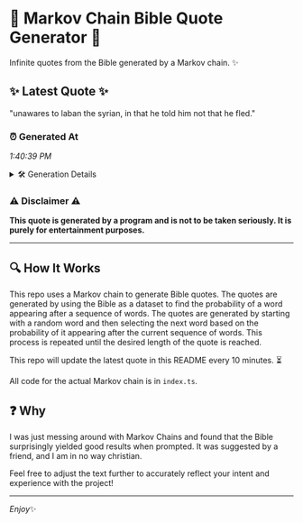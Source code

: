 # 📖 Markov Chain Bible Quote Generator 📖

Infinite quotes from the Bible generated by a Markov chain. ✨

## ✨ Latest Quote ✨
"unawares to laban the syrian, in that he told him not that he fled."

### ⏰ Generated At
*1:40:39 PM*

<details>
    <summary>🛠️ Generation Details</summary>
    <p>
        <strong>🌱 Seed:</strong> unawares<br>
        <strong>🔄 Iterations:</strong> 13<br>
        <strong>📜 Context History:</strong><br>[ unawares ]: to<br>[ unawares, to ]: laban<br>[ unawares, to, laban ]: the<br>[ unawares, to, laban, the ]: syrian,<br>[ unawares, to, laban, the, syrian, ]: in<br>[ unawares, to, laban, the, syrian,, in ]: that<br>[ to, laban, the, syrian,, in, that ]: he<br>[ laban, the, syrian,, in, that, he ]: told<br>[ the, syrian,, in, that, he, told ]: him<br>[ syrian,, in, that, he, told, him ]: not<br>[ in, that, he, told, him, not ]: that<br>[ that, he, told, him, not, that ]: he<br>[ he, told, him, not, that, he ]: fled.<br>
    </p>
</details>

### ⚠️ Disclaimer ⚠️
**This quote is generated by a program and is not to be taken seriously. It is purely for entertainment purposes.**

---

## 🔍 How It Works

This repo uses a Markov chain to generate Bible quotes. The quotes are generated by using the Bible as a dataset to find the probability of a word appearing after a sequence of words. The quotes are generated by starting with a random word and then selecting the next word based on the probability of it appearing after the current sequence of words. This process is repeated until the desired length of the quote is reached.

This repo will update the latest quote in this README every 10 minutes. ⏳

All code for the actual Markov chain is in `index.ts`.

## ❓ Why

I was just messing around with Markov Chains and found that the Bible surprisingly yielded good results when prompted. 
It was suggested by a friend, and I am in no way christian.

Feel free to adjust the text further to accurately reflect your intent and experience with the project!

---

*Enjoy*✨
